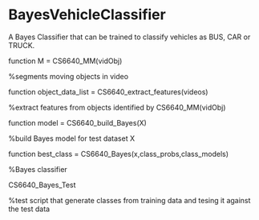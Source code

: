 # BayesVehicleClassifier
A Bayes Classifier that can be trained to classify vehicles as BUS, CAR or TRUCK. 
  
function M = CS6640_MM(vidObj)

%segments moving objects in video

function object_data_list = CS6640_extract_features(videos)

%extract features from objects identified by CS6640_MM(vidObj)

    
function model = CS6640_build_Bayes(X)

%build Bayes model for test dataset X

    
function best_class = CS6640_Bayes(x,class_probs,class_models)

%Bayes classifier

CS6640_Bayes_Test

%test script that generate classes from training data and tesing it against the test data
